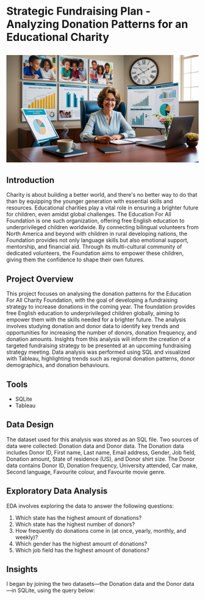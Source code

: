 # Strategic Fundraising Plan - Analyzing Donation Patterns for an Educational Charity

![](intro_image.jpg)
---

## Introduction

Charity is about building a better world, and there's no better way to do that than by equipping the younger generation with essential skills and resources. Educational charities play a vital role in ensuring a brighter future for children, even amidst global challenges. The Education For All Foundation is one such organization, offering free English education to underprivileged children worldwide. By connecting bilingual volunteers from North America and beyond with children in rural developing nations, the Foundation provides not only language skills but also emotional support, mentorship, and financial aid. Through its multi-cultural community of dedicated volunteers, the Foundation aims to empower these children, giving them the confidence to shape their own futures.

## Project Overview

This project focuses on analysing the donation patterns for the Education For All Charity Foundation, with the goal of developing a fundraising strategy to increase donations in the coming year. The foundation provides free English education to underprivileged children globally, aiming to empower them with the skills needed for a brighter future. The analysis involves studying donation and donor data to identify key trends and opportunities for increasing the number of donors, donation frequency, and donation amounts. Insights from this analysis will inform the creation of a targeted fundraising strategy to be presented at an upcoming fundraising strategy meeting. Data analysis was performed using SQL and visualized with Tableau, highlighting trends such as regional donation patterns, donor demographics, and donation behaviours.

## Tools

- SQLite
- Tableau

## Data Design

The dataset used for this analysis was stored as an SQL file. Two sources of data were collected: Donation data and Donor data. The Donation data includes Donor ID, First name, Last name, Email address, Gender, Job field, Donation amount, State of residence (US), and Donor shirt size. The Donor data contains Donor ID, Donation frequency, University attended, Car make, Second language, Favourite colour, and Favourite movie genre.

## Exploratory Data Analysis

EDA involves exploring the data to answer the following questions:
1.	Which state has the highest amount of donations?
2.	Which state has the highest number of donors?
3.	How frequently do donations come in (at once, yearly, monthly, and weekly)?
4.	Which gender has the highest amount of donations?
5.	Which job field has the highest amount of donations?

## Insights

I began by joining the two datasets—the Donation data and the Donor data—in SQLite, using the query below:



